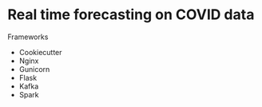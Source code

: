 # Real time forecasting on COVID data

Frameworks 
* Cookiecutter
* Nginx
* Gunicorn
* Flask
* Kafka
* Spark

